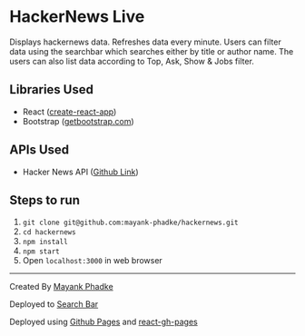 # HackerNews Live

Displays hackernews data. Refreshes data every minute. Users can filter data using the searchbar which searches either by title or author name. The users can also list data according to Top, Ask, Show & Jobs filter. 

## Libraries Used
* React ([create-react-app](https://github.com/facebook/create-react-app))
* Bootstrap ([getbootstrap.com](https://getbootstrap.com/))

## APIs Used
* Hacker News API ([Github Link](https://github.com/HackerNews/API))

## Steps to run
1. ```git clone git@github.com:mayank-phadke/hackernews.git```
2. ```cd hackernews```
3. ```npm install```
4. ```npm start```
5. Open ```localhost:3000``` in web browser


---

Created By [Mayank Phadke](https://mayank-phadke.github.io)

Deployed to [Search Bar](https://mayank-phadke.github.io/hackernews)

Deployed using [Github Pages](https://pages.github.com/) and [react-gh-pages](https://github.com/gitname/react-gh-pages)